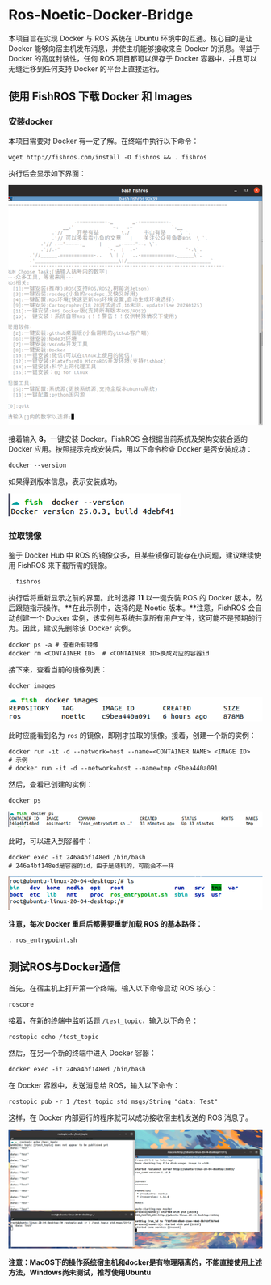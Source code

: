 
# Ros-Noetic-Docker-Bridge

本项目旨在实现 Docker 与 ROS 系统在 Ubuntu 环境中的互通。核心目的是让 Docker 能够向宿主机发布消息，并使主机能够接收来自 Docker 的消息。得益于 Docker 的高度封装性，任何 ROS 项目都可以保存于 Docker 容器中，并且可以无缝迁移到任何支持 Docker 的平台上直接运行。

## 使用 FishROS 下载 Docker 和 Images

### 安装docker

本项目需要对 Docker 有一定了解。在终端中执行以下命令：

```shell
wget http://fishros.com/install -O fishros && . fishros
```

执行后会显示如下界面：

<img src="./assets/image-20240306174537980.png" alt="image-20240306174537980" style="zoom:67%;" />

接着输入 **8**，一键安装 Docker。FishROS 会根据当前系统及架构安装合适的 Docker 应用。按照提示完成安装后，用以下命令检查 Docker 是否安装成功：

```shell
docker --version
```

如果得到版本信息，表示安装成功。

![image-20240306174644591](./assets/image-20240306174644591.png)



### 拉取镜像

鉴于 Docker Hub 中 ROS 的镜像众多，且某些镜像可能存在小问题，建议继续使用 FishROS 来下载所需的镜像。
```
. fishros
```

执行后将重新显示之前的界面。此时选择 **11** 以一键安装 ROS 的 Docker 版本，然后跟随指示操作。**在此示例中，选择的是 Noetic 版本。**注意，FishROS 会自动创建一个 Docker 实例，该实例与系统共享所有用户文件，这可能不是预期的行为。因此，建议先删除该 Docker 实例。

```shell
docker ps -a # 查看所有镜像
docker rm <CONTAINER ID>  # <CONTAINER ID>换成对应的容器id
```

接下来，查看当前的镜像列表：

```shell
docker images  
```

![image-20240306175357205](./assets/image-20240306175357205.png)

此时应能看到名为 `ros` 的镜像，即刚才拉取的镜像。接着，创建一个新的实例：

```shell
docker run -it -d --network=host --name=<CONTAINER NAME> <IMAGE ID>
# 示例
# docker run -it -d --network=host --name=tmp c9bea440a091
```

然后，查看已创建的实例：

```shell
docker ps
```

![image-20240306175658740](./assets/image-20240306175658740.png)

此时，可以进入到容器中：

```shell
docker exec -it 246a4bf148ed /bin/bash
# 246a4bf148ed是容器的id，由于是随机的，可能会不一样
```

![image-20240306180005964](./assets/image-20240306180005964.png)

**注意，每次 Docker 重启后都需要重新加载 ROS 的基本路径：**

```shell
. ros_entrypoint.sh
```




## 测试ROS与Docker通信

首先，在宿主机上打开第一个终端，输入以下命令启动 ROS 核心：

```shell
roscore
```

接着，在新的终端中监听话题 `/test_topic`，输入以下命令：

```
rostopic echo /test_topic
```

然后，在另一个新的终端中进入 Docker 容器：

```shell
docker exec -it 246a4bf148ed /bin/bash
```

在 Docker 容器中，发送消息给 ROS，输入以下命令：

```shell
rostopic pub -r 1 /test_topic std_msgs/String "data: Test"
```

这样，在 Docker 内部运行的程序就可以成功接收宿主机发送的 ROS 消息了。

![image-20240306180618281](./assets/image-20240306180618281.png)



**注意：MacOS下的操作系统宿主机和docker是有物理隔离的，不能直接使用上述方法，Windows尚未测试，推荐使用Ubuntu**

